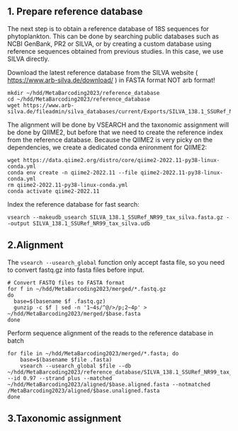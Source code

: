 ## 1. Prepare reference database

The next step is to obtain a reference database of 18S sequences for phytoplankton. This can be done by searching public databases such as NCBI GenBank, PR2 or SILVA, or by creating a custom database using reference sequences obtained from previous studies. In this case, we use SILVA directly.

Download the latest reference database from the SILVA website ( https://www.arb-silva.de/download/ ) in FASTA format NOT arb format!

```
mkdir ~/hdd/MetaBarcoding2023/reference_database
cd ~/hdd/MetaBarcoding2023/reference_database
wget https://www.arb-silva.de/fileadmin/silva_databases/current/Exports/SILVA_138.1_SSURef_NR99_tax_silva.fasta.gz
```

The alignment will be done by VSEARCH and the taxonomic assignment will be done by QIIME2, but before that we need to create the reference index from the reference database. Because the QIIME2 is very picky on the dependencies, we create a dedicated conda enironment for QIIME2:

```
wget https://data.qiime2.org/distro/core/qiime2-2022.11-py38-linux-conda.yml
conda env create -n qiime2-2022.11 --file qiime2-2022.11-py38-linux-conda.yml
rm qiime2-2022.11-py38-linux-conda.yml
conda activate qiime2-2022.11
```

Index the reference database for fast search:

```
vsearch --makeudb_usearch SILVA_138.1_SSURef_NR99_tax_silva.fasta.gz --output SILVA_138.1_SSURef_NR99_tax_silva.udb
```
## 2.Alignment

The `vsearch --usearch_global` function only accept fasta file, so you need to convert fastq.gz into fasta files before input. 

```
# Convert FASTQ files to FASTA format
for f in ~/hdd/MetaBarcoding2023/merged/*.fastq.gz
do
  base=$(basename $f .fastq.gz)
  gunzip -c $f | sed -n '1~4s/^@/>/p;2~4p' > ~/hdd/MetaBarcoding2023/merged/$base.fasta
done
```

Perform sequence alignment of the reads to the reference database in batch

```
for file in ~/hdd/MetaBarcoding2023/merged/*.fasta; do
    base=$(basename $file .fasta)
    vsearch --usearch_global $file --db ~/hdd/MetaBarcoding2023/reference_database/SILVA_138.1_SSURef_NR99_tax_silva.udb --id 0.97 --strand plus --matched ~/hdd/MetaBarcoding2023/aligned/$base.aligned.fasta --notmatched /MetaBarcoding2023/aligned/$base.unaligned.fasta
done
```

## 3.Taxonomic assignment
